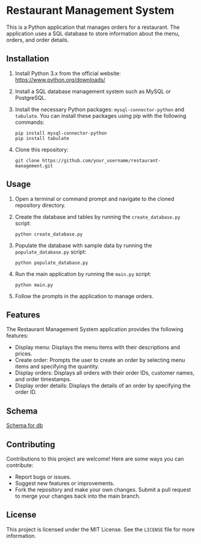 

# Restaurant Management System

This is a Python application that manages orders for a restaurant. The application uses a SQL database to store information about the menu, orders, and order details.

## Installation

1. Install Python 3.x from the official website: https://www.python.org/downloads/
2. Install a SQL database management system such as MySQL or PostgreSQL.
3. Install the necessary Python packages: `mysql-connector-python` and `tabulate`. You can install these packages using pip with the following commands:

    ```
    pip install mysql-connector-python
    pip install tabulate
    ```

4. Clone this repository:

    ```
    git clone https://github.com/your_username/restaurant-management.git
    ```

## Usage

1. Open a terminal or command prompt and navigate to the cloned repository directory.
2. Create the database and tables by running the `create_database.py` script:

    ```
    python create_database.py
    ```

3. Populate the database with sample data by running the `populate_database.py` script:

    ```
    python populate_database.py
    ```

4. Run the main application by running the `main.py` script:

    ```
    python main.py
    ```

5. Follow the prompts in the application to manage orders.

## Features

The Restaurant Management System application provides the following features:

- Display menu: Displays the menu items with their descriptions and prices.
- Create order: Prompts the user to create an order by selecting menu items and specifying the quantity.
- Display orders: Displays all orders with their order IDs, customer names, and order timestamps.
- Display order details: Displays the details of an order by specifying the order ID.

## Schema
[Schema for db](https://ibb.co/pxFc6WW)

## Contributing

Contributions to this project are welcome! Here are some ways you can contribute:

- Report bugs or issues.
- Suggest new features or improvements.
- Fork the repository and make your own changes. Submit a pull request to merge your changes back into the main branch.

## License

This project is licensed under the MIT License. See the `LICENSE` file for more information.

